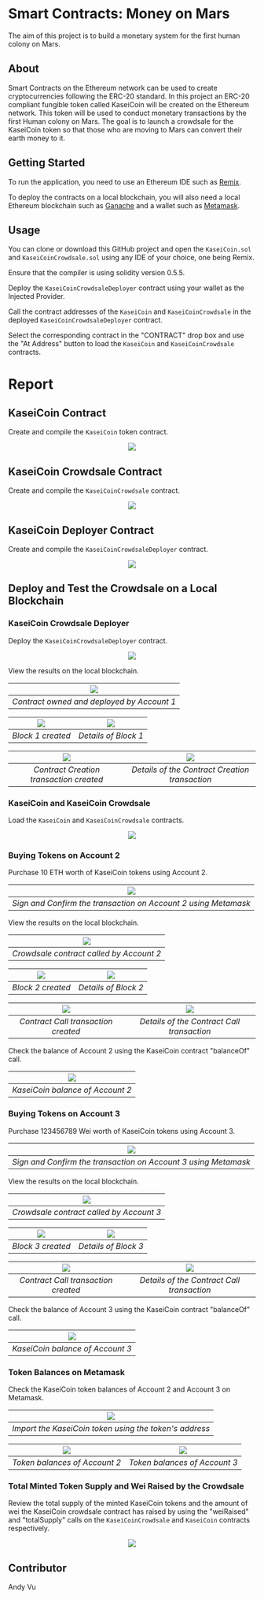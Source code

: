 # Smart Contracts: Money on Mars
The aim of this project is to build a monetary system for the first human colony on Mars.

## About
Smart Contracts on the Ethereum network can be used to create cryptocurrencies following the ERC-20 standard. In this project an ERC-20 compliant fungible token called KaseiCoin will be created on the Ethereum network. This token will be used to conduct monetary transactions by the first Human colony on Mars. The goal is to launch a crowdsale for the KaseiCoin token so that those who are moving to Mars can convert their earth money to it.

## Getting Started
To run the application, you need to use an Ethereum IDE such as [Remix](https://remix.ethereum.org/).

To deploy the contracts on a local blockchain, you will also need a local Ethereum blockchain such as [Ganache](https://trufflesuite.com/ganache/) and a wallet such as [Metamask](https://metamask.io/).

## Usage

You can clone or download this GitHub project and open the `KaseiCoin.sol` and `KaseiCoinCrowdsale.sol` using any IDE of your choice, one being Remix.

Ensure that the compiler is using solidity version 0.5.5.

Deploy the `KaseiCoinCrowdsaleDeployer` contract using your wallet as the Injected Provider.

Call the contract addresses of the `KaseiCoin` and `KaseiCoinCrowdsale` in the deployed `KaseiCoinCrowdsaleDeployer` contract.

Select the corresponding contract in the "CONTRACT" drop box and use the "At Address" button to load the `KaseiCoin` and `KaseiCoinCrowdsale` contracts.

# Report
## KaseiCoin Contract

Create and compile the `KaseiCoin` token contract.

<center>
    <img src="Execution_Results/Step1.png">
</center>

## KaseiCoin Crowdsale Contract

Create and compile the `KaseiCoinCrowdsale` contract.

<center>
    <img src="Execution_Results/Step2.png">
</center>

## KaseiCoin Deployer Contract

Create and compile the `KaseiCoinCrowdsaleDeployer` contract.

<center>
    <img src="Execution_Results/Step3.png">
</center>

## Deploy and Test the Crowdsale on a Local Blockchain

### KaseiCoin Crowdsale Deployer

Deploy the `KaseiCoinCrowdsaleDeployer` contract.

<center>
    <img src="Execution_Results/Step4_Remix_Load_Contracts.png">
</center>

View the results on the local blockchain.

|<img src="Execution_Results/Step4_Ganache_Accounts_Deployer.png"> |
|:--:|
|*Contract owned and deployed by Account 1*|

|<img src="Execution_Results/Step4_Ganache_Blocks_Deployer.png"> |<img src="Execution_Results/Step4_Ganache_Blocks__Block1_Deployer.png"> |
|:--:|:--:|
|*Block 1 created*|*Details of Block 1*|

|<img src="Execution_Results/Step4_Ganache_Transactions_Deployer.png"> |<img src="Execution_Results/Step4_Ganache_Transactions_TX1_Deployer.png"> |
|:--:|:--:|
|*Contract Creation transaction created*|*Details of the Contract Creation transaction*|

### KaseiCoin and KaseiCoin Crowdsale

Load the `KaseiCoin` and `KaseiCoinCrowdsale` contracts.

<center>
    <img src="Execution_Results/Step4_Remix_Load_Contracts.png">
</center>

### Buying Tokens on Account 2

Purchase 10 ETH worth of KaseiCoin tokens using Account 2.

|<img src="Execution_Results/Step4_Remix_Acc2_Confirm_Purchase.png"> |
|:--:|
|*Sign and Confirm the transaction on Account 2 using Metamask*|

View the results on the local blockchain.

|<img src="Execution_Results/Step4_Ganache_Accounts_Acc2_Purchase.png"> |
|:--:|
|*Crowdsale contract called by Account 2*|

|<img src="Execution_Results/Step4_Ganache_Blocks_Acc2_Purchase.png"> |<img src="Execution_Results/Step4_Ganache_Blocks_Block2_Acc2_Purchase.png"> |
|:--:|:--:|
|*Block 2 created*|*Details of Block 2*|

|<img src="Execution_Results/Step4_Ganache_Transactions_Acc2_Purchase.png"> |<img src="Execution_Results/Step4_Ganache_Transactions_TX2_Acc2_Purchase.png"> |
|:--:|:--:|
|*Contract Call transaction created*|*Details of the Contract Call transaction*|

Check the balance of Account 2 using the KaseiCoin contract "balanceOf" call.

|<img src="Execution_Results/Step4_Remix_Acc2_Check_Balance.png"> |
|:--:|
|*KaseiCoin balance of Account 2*|

### Buying Tokens on Account 3

Purchase 123456789 Wei worth of KaseiCoin tokens using Account 3.

|<img src="Execution_Results/Step4_Remix_Acc3_Confirm_Purchase.png"> |
|:--:|
|*Sign and Confirm the transaction on Account 3 using Metamask*|

View the results on the local blockchain.

|<img src="Execution_Results/Step4_Ganache_Accounts_Acc3_Purchase.png"> |
|:--:|
|*Crowdsale contract called by Account 3*|

|<img src="Execution_Results/Step4_Ganache_Blocks_Acc3_Purchase.png"> |<img src="Execution_Results/Step4_Ganache_Blocks_Block3_Acc3_Purchase.png"> |
|:--:|:--:|
|*Block 3 created*|*Details of Block 3*|

|<img src="Execution_Results/Step4_Ganache_Transactions_Acc3_Purchase.png"> |<img src="Execution_Results/Step4_Ganache_Transactions_TX3_Acc3_Purchase.png"> |
|:--:|:--:|
|*Contract Call transaction created*|*Details of the Contract Call transaction*|

Check the balance of Account 3 using the KaseiCoin contract "balanceOf" call.

|<img src="Execution_Results/Step4_Remix_Acc3_Check_Balance.png"> |
|:--:|
|*KaseiCoin balance of Account 3*|

### Token Balances on Metamask

Check the KaseiCoin token balances of Account 2 and Account 3 on Metamask.

|<img src="Execution_Results/Step4_Metamask_Import_Token.png"> |
|:--:|
|*Import the KaseiCoin token using the token's address*|

|<img src="Execution_Results/Step4_Metamask_Acc2_Check_Balance.png"> |<img src="Execution_Results/Step4_Metamask_Acc3_Check_Balance.png"> |
|:--:|:--:|
|*Token balances of Account 2*|*Token balances of Account 3*|

### Total Minted Token Supply and Wei Raised by the Crowdsale

Review the total supply of the minted KaseiCoin tokens and the amount of wei the KaseiCoin crowdsale contract has raised by using the "weiRaised" and "totalSupply" calls on the `KaseiCoinCrowdsale` and `KaseiCoin` contracts respectively.

<center>
    <img src="Execution_Results/Step4_Remix_Total_Supply_Wei_Raised.png">
</center>

## Contributor
Andy Vu
